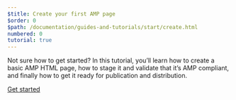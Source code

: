 ```yaml
---
$title: Create your first AMP page
$order: 0
$path: /documentation/guides-and-tutorials/start/create.html
numbered: 0
tutorial: true
---
```


Not sure how to get started? In this tutorial, you’ll learn how to create a basic AMP HTML page, how to stage it and validate that it’s AMP compliant, and finally how to get it ready for publication and distribution.

<div class="prev-next-buttons">
<a class="button" href="{{g.doc('/documentation/guides-and-tutorials/start/create/basic_markup.md', locale=doc.locale).url.path}}"><span class="arrow-next">Get started</span></a>
</div>
